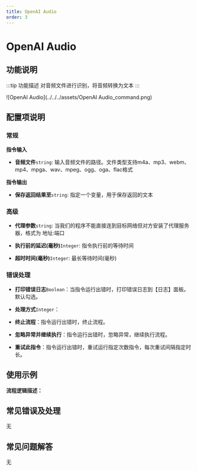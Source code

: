 ```yaml
---
title: OpenAI Audio
order: 3
---
```


# OpenAI Audio

## 功能说明

:::tip 功能描述
对音频文件进行识别，将音频转换为文本
:::

![OpenAI Audio](../../../assets/OpenAI Audio_command.png)

## 配置项说明

### 常规

**指令输入**

- **音频文件**`string`: 输入音频文件的路径。文件类型支持m4a、mp3、webm、mp4、mpga、wav、mpeg、ogg、oga、flac格式


**指令输出**

- **保存返回结果至**`string`: 指定一个变量，用于保存返回的文本

### 高级

- **代理参数**`string`: 当我们的程序不能直接连到目标网络但对方安装了代理服务器，格式为 地址:端口

- **执行前的延迟(毫秒)**`Integer`: 指令执行前的等待时间

- **超时时间(毫秒)**`Integer`: 最长等待时间(毫秒)

### 错误处理

- **打印错误日志**`Boolean`：当指令运行出错时，打印错误日志到【日志】面板。默认勾选。

- **处理方式**`Integer`：

 - **终止流程**：指令运行出错时，终止流程。

 - **忽略异常并继续执行**：指令运行出错时，忽略异常，继续执行流程。

 - **重试此指令**：指令运行出错时，重试运行指定次数指令，每次重试间隔指定时长。

## 使用示例

**流程逻辑描述：** 

## 常见错误及处理

无

## 常见问题解答

无

